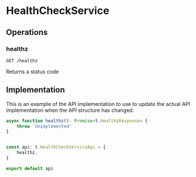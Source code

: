# HealthCheckService

## Operations

### healthz

```http
GET /healthz
```

Returns a status code

## Implementation

This is an example of the API implementation to use to update the actual API implementation
when the API structure has changed.

```typescript
async function healthz(): Promise<t.HealthzResponse> {
	throw 'Unimplemented'
}


const api: t.HealthCheckServiceApi = {
	healthz,
}

export default api
```
